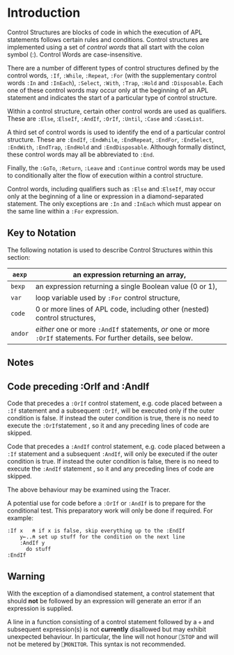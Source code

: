 # Introduction

Control Structures are blocks of code in which the execution of APL statements follows certain rules and conditions.  Control structures are implemented using a set of *control words* that all start with the colon symbol (:).  Control Words are case-insensitive.

There are a number of different types of control structures defined by the control words, `:If`, `:While`, `:Repeat`, `:For` (with the supplementary control words `:In` and `:InEach`), `:Select`, `:With`, `:Trap`, `:Hold` and `:Disposable`.  Each one of these control words may occur only at the beginning of an APL statement and indicates the start of a particular type of control structure.

Within a control structure, certain other control words are used as qualifiers.  These are `:Else`, :`ElseIf`, `:AndIf`, `:OrIf`, `:Until`, `:Case` and `:CaseList`.

A third set of control words is used to identify the end of a particular control structure.  These are `:EndIf`, `:EndWhile`, `:EndRepeat`, `:EndFor`, `:EndSelect`, `:EndWith`, `:EndTrap`, `:EndHold` and  `:EndDisposable`.  Although formally distinct, these control words may all be abbreviated to `:End`.

Finally, the `:GoTo`, `:Return`, `:Leave` and `:Continue` control words may be used to conditionally alter the flow of execution within a control structure.

Control words, including qualifiers such as `:Else` and :`ElseIf`, may occur only at the beginning of a line or expression in a diamond-separated statement. The only exceptions are `:In` and `:InEach` which must appear on the same line within a `:For` expression.

## Key to Notation

The following notation is used to describe Control Structures within this section:

| `aexp` | an expression returning an array, |
| --- | ---  |
| `bexp` | an expression returning a single Boolean value (0 or 1), |
| `var` | loop variable used by `:For` control structure, |
| `code` | 0 or more lines of APL code, including other (nested) control structures, |
| `andor` | *either* one or more `:AndIf` statements, *or* one or more `:OrIf` statements. For further details, see below. | .-----------------------. |                       | |<--------------.       |<--------------. |               |       |               | code            |       code            | |               |       |               | |               |       |               | :AndIf bexp-----'       :OrIf bexp------' |                       | |<----------------------' | |

## Notes

## Code preceding :OrIf and :AndIf

Code that precedes a `:OrIf` control statement, e.g. code placed between a `:If` statement and a subsequent `:OrIf`, will be executed only if the outer condition is false. If instead the outer condition is true, there is no need to execute the `:OrIf`statement , so it and any preceding lines of code are skipped.

Code that precedes a `:AndIf` control statement, e.g. code placed between a `:If` statement and a subsequent `:AndIf`, will only be executed if the outer condition is true. If instead the outer condition is false, there is no need to execute the `:AndIf` statement , so it and any preceding lines of code are skipped.

The above behaviour may be  examined using the Tracer.

A potential use for code before a `:OrIf` or `:AndIf` is to prepare for the conditional test. This preparatory work will only be done if required. For example:
```apl
:If x   ⍝ if x is false, skip everything up to the :EndIf
    y←..⍝ set up stuff for the condition on the next line
    :AndIf y
      do stuff
:EndIf
```

## Warning

With the exception of a diamondised statement, a control statement that should **not** be followed by an expression will generate an error if an expression is supplied.

A line in a function consisting of a control statement followed by a `⋄` and subsequent expression(s) is not **currently** disallowed but may exhibit unexpected behaviour. In particular, the line will not honour  `⎕STOP` and will not be metered by `⎕MONITOR`. This syntax is not recommended.
